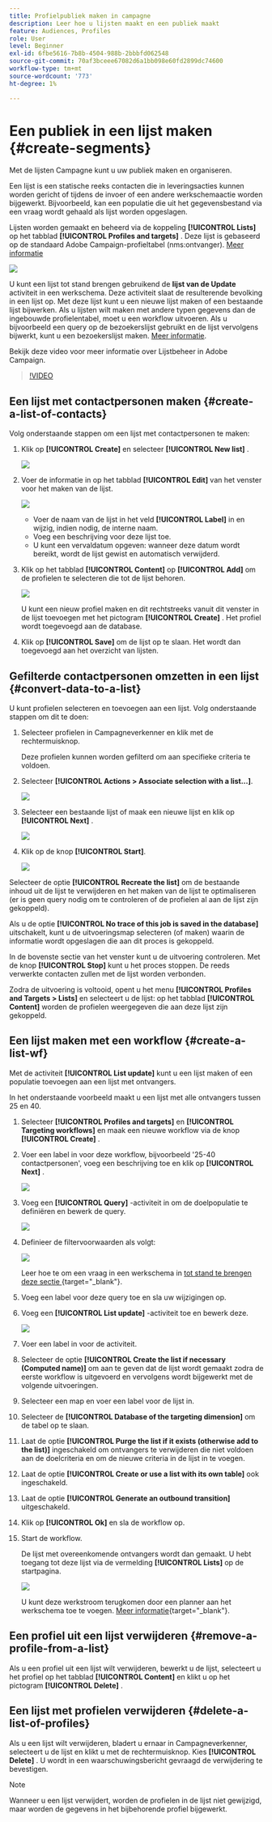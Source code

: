 ```yaml
---
title: Profielpubliek maken in campagne
description: Leer hoe u lijsten maakt en een publiek maakt
feature: Audiences, Profiles
role: User
level: Beginner
exl-id: 6fbe5616-7b8b-4504-988b-2bbbfd062548
source-git-commit: 70af3bceee67082d6a1bb098e60fd2899dc74600
workflow-type: tm+mt
source-wordcount: '773'
ht-degree: 1%

---
```


# Een publiek in een lijst maken {#create-segments}

Met de lijsten Campagne kunt u uw publiek maken en organiseren.

Een lijst is een statische reeks contacten die in leveringsacties kunnen worden gericht of tijdens de invoer of een andere werkschemaactie worden bijgewerkt. Bijvoorbeeld, kan een populatie die uit het gegevensbestand via een vraag wordt gehaald als lijst worden opgeslagen.

Lijsten worden gemaakt en beheerd via de koppeling **[!UICONTROL Lists]** op het tabblad **[!UICONTROL Profiles and targets]** . Deze lijst is gebaseerd op de standaard Adobe Campaign-profieltabel (nms:ontvanger). [Meer informatie](../dev/datamodel.md#ootb-profiles.md)

![](assets/list-dashboard.png)

U kunt een lijst tot stand brengen gebruikend de **lijst van de Update** activiteit in een werkschema. Deze activiteit slaat de resulterende bevolking in een lijst op. Met deze lijst kunt u een nieuwe lijst maken of een bestaande lijst bijwerken. Als u lijsten wilt maken met andere typen gegevens dan de ingebouwde profielentabel, moet u een workflow uitvoeren. Als u bijvoorbeeld een query op de bezoekerslijst gebruikt en de lijst vervolgens bijwerkt, kunt u een bezoekerslijst maken. [Meer informatie](#create-a-list-wf).

Bekijk deze video voor meer informatie over Lijstbeheer in Adobe Campaign.

>[!VIDEO](https://video.tv.adobe.com/v/3426463?quality=12&captions=dut)


## Een lijst met contactpersonen maken {#create-a-list-of-contacts}

Volg onderstaande stappen om een lijst met contactpersonen te maken:

1. Klik op **[!UICONTROL Create]** en selecteer **[!UICONTROL New list]** .

   ![](assets/new-list.png)

1. Voer de informatie in op het tabblad **[!UICONTROL Edit]** van het venster voor het maken van de lijst.

   ![](assets/list-details.png)

   * Voer de naam van de lijst in het veld **[!UICONTROL Label]** in en wijzig, indien nodig, de interne naam.
   * Voeg een beschrijving voor deze lijst toe.
   * U kunt een vervaldatum opgeven: wanneer deze datum wordt bereikt, wordt de lijst gewist en automatisch verwijderd.


1. Klik op het tabblad **[!UICONTROL Content]** op **[!UICONTROL Add]** om de profielen te selecteren die tot de lijst behoren.

   ![](assets/add-profiles-to-a-list.png)

   U kunt een nieuw profiel maken en dit rechtstreeks vanuit dit venster in de lijst toevoegen met het pictogram **[!UICONTROL Create]** . Het profiel wordt toegevoegd aan de database.

1. Klik op **[!UICONTROL Save]** om de lijst op te slaan. Het wordt dan toegevoegd aan het overzicht van lijsten.


## Gefilterde contactpersonen omzetten in een lijst {#convert-data-to-a-list}

U kunt profielen selecteren en toevoegen aan een lijst. Volg onderstaande stappen om dit te doen:

1. Selecteer profielen in Campagneverkenner en klik met de rechtermuisknop.

   Deze profielen kunnen worden gefilterd om aan specifieke criteria te voldoen.

1. Selecteer **[!UICONTROL Actions > Associate selection with a list...]**.

   ![](assets/add-selection-to-a-list.png)

1. Selecteer een bestaande lijst of maak een nieuwe lijst en klik op **[!UICONTROL Next]** .

   ![](assets/select-the-list.png)

1. Klik op de knop **[!UICONTROL Start]**.

   ![](assets/record-a-list.png)

Selecteer de optie **[!UICONTROL Recreate the list]** om de bestaande inhoud uit de lijst te verwijderen en het maken van de lijst te optimaliseren (er is geen query nodig om te controleren of de profielen al aan de lijst zijn gekoppeld).

Als u de optie **[!UICONTROL No trace of this job is saved in the database]** uitschakelt, kunt u de uitvoeringsmap selecteren (of maken) waarin de informatie wordt opgeslagen die aan dit proces is gekoppeld.

In de bovenste sectie van het venster kunt u de uitvoering controleren. Met de knop **[!UICONTROL Stop]** kunt u het proces stoppen. De reeds verwerkte contacten zullen met de lijst worden verbonden.

Zodra de uitvoering is voltooid, opent u het menu **[!UICONTROL Profiles and Targets > Lists]** en selecteert u de lijst: op het tabblad **[!UICONTROL Content]** worden de profielen weergegeven die aan deze lijst zijn gekoppeld.


## Een lijst maken met een workflow  {#create-a-list-wf}

Met de activiteit **[!UICONTROL List update]** kunt u een lijst maken of een populatie toevoegen aan een lijst met ontvangers.

In het onderstaande voorbeeld maakt u een lijst met alle ontvangers tussen 25 en 40.

1. Selecteer **[!UICONTROL Profiles and targets]** en **[!UICONTROL Targeting workflows]** en maak een nieuwe workflow via de knop **[!UICONTROL Create]** .
1. Voer een label in voor deze workflow, bijvoorbeeld &#39;25-40 contactpersonen&#39;, voeg een beschrijving toe en klik op **[!UICONTROL Next]** .

   ![](assets/targeting-wf-sample.png)

1. Voeg een **[!UICONTROL Query]** -activiteit in om de doelpopulatie te definiëren en bewerk de query.

   ![](assets/targeting-wf-edit-query.png)

1. Definieer de filtervoorwaarden als volgt:

   ![](assets/targeting-wf-age-filter.png)

   Leer hoe te om een vraag in een werkschema in [ tot stand te brengen deze sectie ](https://experienceleague.adobe.com/docs/campaign/automation/workflows/wf-activities/targeting-activities/query.html?lang=nl-NL){target="_blank"}.

1. Voeg een label voor deze query toe en sla uw wijzigingen op.
1. Voeg een **[!UICONTROL List update]** -activiteit toe en bewerk deze.

   ![](assets/list-update-activity.png)

1. Voer een label in voor de activiteit.
1. Selecteer de optie **[!UICONTROL Create the list if necessary (Computed name)]** om aan te geven dat de lijst wordt gemaakt zodra de eerste workflow is uitgevoerd en vervolgens wordt bijgewerkt met de volgende uitvoeringen.
1. Selecteer een map en voer een label voor de lijst in.
1. Selecteer de **[!UICONTROL Database of the targeting dimension]** om de tabel op te slaan.
1. Laat de optie **[!UICONTROL Purge the list if it exists (otherwise add to the list)]** ingeschakeld om ontvangers te verwijderen die niet voldoen aan de doelcriteria en om de nieuwe criteria in de lijst in te voegen.
1. Laat de optie **[!UICONTROL Create or use a list with its own table]** ook ingeschakeld.
1. Laat de optie **[!UICONTROL Generate an outbound transition]** uitgeschakeld.
1. Klik op **[!UICONTROL Ok]** en sla de workflow op.
1. Start de workflow.

   De lijst met overeenkomende ontvangers wordt dan gemaakt. U hebt toegang tot deze lijst via de vermelding **[!UICONTROL Lists]** op de startpagina.

   ![](assets/access-new-list.png)

   U kunt deze werkstroom terugkomen door een planner aan het werkschema toe te voegen. [Meer informatie](https://experienceleague.adobe.com/docs/campaign/automation/workflows/wf-activities/flow-control-activities/scheduler.html?lang=nl-NL){target="_blank"}.

## Een profiel uit een lijst verwijderen {#remove-a-profile-from-a-list}

Als u een profiel uit een lijst wilt verwijderen, bewerkt u de lijst, selecteert u het profiel op het tabblad **[!UICONTROL Content]** en klikt u op het pictogram **[!UICONTROL Delete]** .

## Een lijst met profielen verwijderen {#delete-a-list-of-profiles}

Als u een lijst wilt verwijderen, bladert u ernaar in Campagneverkenner, selecteert u de lijst en klikt u met de rechtermuisknop. Kies **[!UICONTROL Delete]** . U wordt in een waarschuwingsbericht gevraagd de verwijdering te bevestigen.

>[!NOTE]
>
>Wanneer u een lijst verwijdert, worden de profielen in de lijst niet gewijzigd, maar worden de gegevens in het bijbehorende profiel bijgewerkt.
